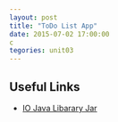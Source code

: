 ```yaml
---
layout: post
title: "ToDo List App"
date: 2015-07-02 17:00:00
c
tegories: unit03
---
```


## Useful Links

* [IO Java Libarary Jar](https://www.dropbox.com/s/ynokptio9g49ig0/commons-io-2.4.jar)
